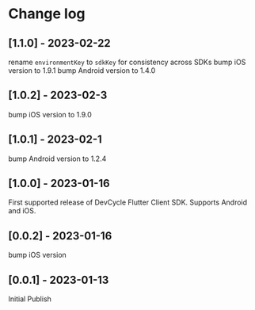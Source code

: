# Change log

## [1.1.0] - 2023-02-22
rename `environmentKey` to `sdkKey` for consistency across SDKs
bump iOS version to 1.9.1
bump Android version to 1.4.0

## [1.0.2] - 2023-02-3
bump iOS version to 1.9.0

## [1.0.1] - 2023-02-1
bump Android version to 1.2.4

## [1.0.0] - 2023-01-16
First supported release of DevCycle Flutter Client SDK. Supports Android and iOS.

## [0.0.2] - 2023-01-16
bump iOS version

## [0.0.1] - 2023-01-13
Initial Publish
